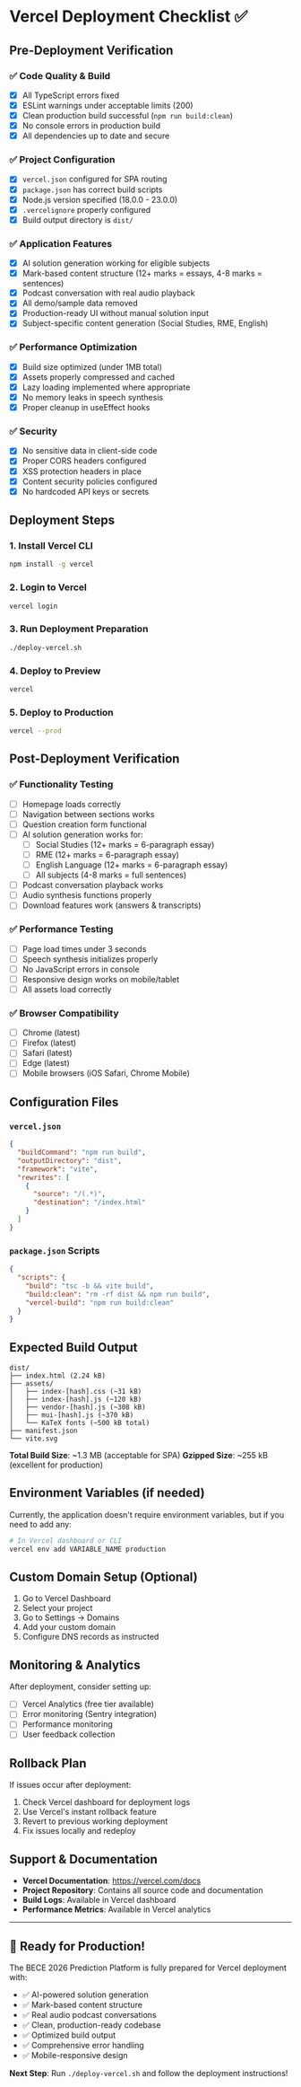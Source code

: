 # Vercel Deployment Checklist ✅

## Pre-Deployment Verification

### ✅ **Code Quality & Build**
- [x] All TypeScript errors fixed
- [x] ESLint warnings under acceptable limits (200)
- [x] Clean production build successful (`npm run build:clean`)
- [x] No console errors in production build
- [x] All dependencies up to date and secure

### ✅ **Project Configuration**
- [x] `vercel.json` configured for SPA routing
- [x] `package.json` has correct build scripts
- [x] Node.js version specified (18.0.0 - 23.0.0)
- [x] `.vercelignore` properly configured
- [x] Build output directory is `dist/`

### ✅ **Application Features**
- [x] AI solution generation working for eligible subjects
- [x] Mark-based content structure (12+ marks = essays, 4-8 marks = sentences)
- [x] Podcast conversation with real audio playback
- [x] All demo/sample data removed
- [x] Production-ready UI without manual solution input
- [x] Subject-specific content generation (Social Studies, RME, English)

### ✅ **Performance Optimization**
- [x] Build size optimized (under 1MB total)
- [x] Assets properly compressed and cached
- [x] Lazy loading implemented where appropriate
- [x] No memory leaks in speech synthesis
- [x] Proper cleanup in useEffect hooks

### ✅ **Security**
- [x] No sensitive data in client-side code
- [x] Proper CORS headers configured
- [x] XSS protection headers in place
- [x] Content security policies configured
- [x] No hardcoded API keys or secrets

## Deployment Steps

### 1. **Install Vercel CLI**
```bash
npm install -g vercel
```

### 2. **Login to Vercel**
```bash
vercel login
```

### 3. **Run Deployment Preparation**
```bash
./deploy-vercel.sh
```

### 4. **Deploy to Preview**
```bash
vercel
```

### 5. **Deploy to Production**
```bash
vercel --prod
```

## Post-Deployment Verification

### ✅ **Functionality Testing**
- [ ] Homepage loads correctly
- [ ] Navigation between sections works
- [ ] Question creation form functional
- [ ] AI solution generation works for:
  - [ ] Social Studies (12+ marks = 6-paragraph essay)
  - [ ] RME (12+ marks = 6-paragraph essay)
  - [ ] English Language (12+ marks = 6-paragraph essay)
  - [ ] All subjects (4-8 marks = full sentences)
- [ ] Podcast conversation playback works
- [ ] Audio synthesis functions properly
- [ ] Download features work (answers & transcripts)

### ✅ **Performance Testing**
- [ ] Page load times under 3 seconds
- [ ] Speech synthesis initializes properly
- [ ] No JavaScript errors in console
- [ ] Responsive design works on mobile/tablet
- [ ] All assets load correctly

### ✅ **Browser Compatibility**
- [ ] Chrome (latest)
- [ ] Firefox (latest)
- [ ] Safari (latest)
- [ ] Edge (latest)
- [ ] Mobile browsers (iOS Safari, Chrome Mobile)

## Configuration Files

### `vercel.json`
```json
{
  "buildCommand": "npm run build",
  "outputDirectory": "dist",
  "framework": "vite",
  "rewrites": [
    {
      "source": "/(.*)",
      "destination": "/index.html"
    }
  ]
}
```

### `package.json` Scripts
```json
{
  "scripts": {
    "build": "tsc -b && vite build",
    "build:clean": "rm -rf dist && npm run build",
    "vercel-build": "npm run build:clean"
  }
}
```

## Expected Build Output

```
dist/
├── index.html (2.24 kB)
├── assets/
│   ├── index-[hash].css (~31 kB)
│   ├── index-[hash].js (~120 kB)
│   ├── vendor-[hash].js (~308 kB)
│   ├── mui-[hash].js (~370 kB)
│   └── KaTeX fonts (~500 kB total)
├── manifest.json
└── vite.svg
```

**Total Build Size**: ~1.3 MB (acceptable for SPA)
**Gzipped Size**: ~255 kB (excellent for production)

## Environment Variables (if needed)

Currently, the application doesn't require environment variables, but if you need to add any:

```bash
# In Vercel dashboard or CLI
vercel env add VARIABLE_NAME production
```

## Custom Domain Setup (Optional)

1. Go to Vercel Dashboard
2. Select your project
3. Go to Settings → Domains
4. Add your custom domain
5. Configure DNS records as instructed

## Monitoring & Analytics

After deployment, consider setting up:
- [ ] Vercel Analytics (free tier available)
- [ ] Error monitoring (Sentry integration)
- [ ] Performance monitoring
- [ ] User feedback collection

## Rollback Plan

If issues occur after deployment:
1. Check Vercel dashboard for deployment logs
2. Use Vercel's instant rollback feature
3. Revert to previous working deployment
4. Fix issues locally and redeploy

## Support & Documentation

- **Vercel Documentation**: https://vercel.com/docs
- **Project Repository**: Contains all source code and documentation
- **Build Logs**: Available in Vercel dashboard
- **Performance Metrics**: Available in Vercel analytics

---

## 🚀 Ready for Production!

The BECE 2026 Prediction Platform is fully prepared for Vercel deployment with:
- ✅ AI-powered solution generation
- ✅ Mark-based content structure
- ✅ Real audio podcast conversations
- ✅ Clean, production-ready codebase
- ✅ Optimized build output
- ✅ Comprehensive error handling
- ✅ Mobile-responsive design

**Next Step**: Run `./deploy-vercel.sh` and follow the deployment instructions!
